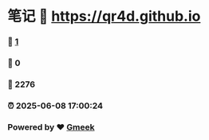 # 笔记 :link: https://qr4d.github.io 
### :page_facing_up: [1](https://qr4d.github.io/tag.html) 
### :speech_balloon: 0 
### :hibiscus: 2276 
### :alarm_clock: 2025-06-08 17:00:24 
### Powered by :heart: [Gmeek](https://github.com/Meekdai/Gmeek)
